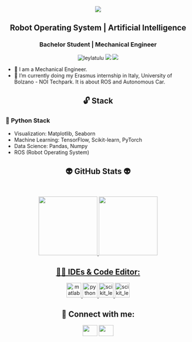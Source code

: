 <h1 align="center">
  <a href="https://git.io/typing-svg">
    <img src="https://readme-typing-svg.herokuapp.com/?lines=▶▶+Hello!+👋+I'm+Oguzhan+Bozoglu◀&center=true&size=18">
  </a>
</h1>

<h2 align="center">Robot Operating System | Artificial Intelligence</h2>
<h3 align="center">Bachelor Student | Mechanical Engineer</h3>
<p align="center"> 
  <img src="https://komarev.com/ghpvc/?username=oguzhanbzglu&label=Profile%20views&color=8000bf&style=flat" alt="leylatulu"> 
  <img src="https://img.shields.io/twitter/follow/Imagine4lien?style=social"> 
  <img src="https://img.shields.io/github/followers/oguzhanbzglu?style=social">
</p>

- 🔋 I am a Mechanical Engineer.
- 🦾 I’m currently doing my Erasmus internship in Italy, University of Bolzano - NOI Techpark. It is about ROS and Autonomous Car. 

<h2 align="center">🔓 Stack</h2>

### 🐍  **Python Stack**
- Visualization: Matplotlib, Seaborn
- Machine Learning: TensorFlow, Scikit-learn, PyTorch
- Data Science: Pandas, Numpy
- ROS (Robot Operating System)

<h2 align="center">👽 GitHub Stats 👽</h2>
<br>
<p align="center">
<a href="https://github.com/oguzhanbzglu">
<img height="160em" src="https://github-readme-stats.vercel.app/api?username=oguzhanbzglu&show_icons=true&theme=react&include_all_commits=true&count_private=true"/> 
<img height="160em" src="https://github-readme-stats.vercel.app/api/top-langs/?username=oguzhanbzglu&layout=compact&langs_count=16&theme=react"/></div></p>


<h2 align="center">👩‍💻 IDEs & Code Editor:</h2>

<p align="center"> 
  <a href="https://www.mathworks.com/" target="_blank"> <img src="https://user-images.githubusercontent.com/53316818/179799645-5dbf1f03-2ab8-4899-a7cf-d1bfeb11080e.png" alt="matlab" width="40" height="40"/> </a> 
  <a href="https://www.python.org" target="_blank"> <img src="https://user-images.githubusercontent.com/53316818/179799959-54a24474-b0ef-4e89-8584-0181033fbdeb.png" alt="python" width="40" height="40"/> </a> 
  <a href="https://scikit-learn.org/" target="_blank"> <img src="https://user-images.githubusercontent.com/53316818/179800198-f2d28bc9-bd6b-465c-bd34-53f271eab436.png" alt="scikit_learn" width="40" height="40"/> </a> 
  <a href="https://scikit-learn.org/" target="_blank"> <img src="https://user-images.githubusercontent.com/53316818/179800518-6f412fad-5507-4e19-ba8b-0e2ae6625de8.png" alt="scikit_learn" width="40" height="40"/> </a></p>


  
<h2 align="center">💬 Connect with me:</h2>

<p align="center">
<a href="https://twitter.com/Imagine4lien" target="blank"><img align="center" src="https://raw.githubusercontent.com/rahuldkjain/github-profile-readme-generator/master/src/images/icons/Social/twitter.svg"  height="30" width="40" /></a>
<a href="https://www.linkedin.com/in/oguzhanbozoglu/" target="blank"><img align="center" src="https://raw.githubusercontent.com/rahuldkjain/github-profile-readme-generator/master/src/images/icons/Social/linked-in-alt.svg"  height="30" width="40" /></a>
</p>
